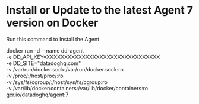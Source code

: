 # Install or Update to the latest Agent 7 version on Docker

Run this command to Install the Agent


docker run -d --name dd-agent \
-e DD_API_KEY=XXXXXXXXXXXXXXXXXXXXXXXXXXXXXXXX \
-e DD_SITE="datadoghq.com" \
-v /var/run/docker.sock:/var/run/docker.sock:ro \
-v /proc/:/host/proc/:ro \
-v /sys/fs/cgroup/:/host/sys/fs/cgroup:ro \
-v /var/lib/docker/containers:/var/lib/docker/containers:ro \
gcr.io/datadoghq/agent:7
